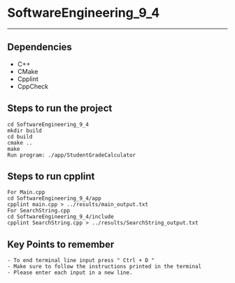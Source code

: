 # SoftwareEngineering_9_4
---

## Dependencies
- C++ 
- CMake
- Cpplint
- CppCheck

## Steps to run the project
```
cd SoftwareEngineering_9_4
mkdir build
cd build
cmake ..
make
Run program: ./app/StudentGradeCalculator
```
## Steps to run cpplint
```
For Main.cpp
cd SoftwareEngineering_9_4/app
cpplint main.cpp > ../results/main_output.txt
For SearchString.cpp
cd SoftwareEngineering_9_4/include
cpplint SearchString.cpp > ../results/SearchString_output.txt
```

## Key Points to remember
```
- To end terminal line input press " Ctrl + D "
- Make sure to follow the instructions printed in the terminal
- Please enter each input in a new line.
```
